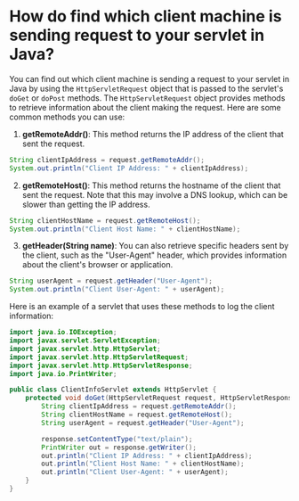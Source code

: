 # How do find which client machine is sending request to your servlet in Java?
You can find out which client machine is sending a request to your servlet in Java by using the `HttpServletRequest` object that is passed to the servlet's `doGet` or `doPost` methods. The `HttpServletRequest` object provides methods to retrieve information about the client making the request. Here are some common methods you can use:

1. **getRemoteAddr()**: This method returns the IP address of the client that sent the request.

```java
String clientIpAddress = request.getRemoteAddr();
System.out.println("Client IP Address: " + clientIpAddress);
```

2. **getRemoteHost()**: This method returns the hostname of the client that sent the request. Note that this may involve a DNS lookup, which can be slower than getting the IP address.

```java
String clientHostName = request.getRemoteHost();
System.out.println("Client Host Name: " + clientHostName);
```

3. **getHeader(String name)**: You can also retrieve specific headers sent by the client, such as the "User-Agent" header, which provides information about the client's browser or application.

```java
String userAgent = request.getHeader("User-Agent");
System.out.println("Client User-Agent: " + userAgent);
```

Here is an example of a servlet that uses these methods to log the client information:

```java
import java.io.IOException;
import javax.servlet.ServletException;
import javax.servlet.http.HttpServlet;
import javax.servlet.http.HttpServletRequest;
import javax.servlet.http.HttpServletResponse;
import java.io.PrintWriter;

public class ClientInfoServlet extends HttpServlet {
    protected void doGet(HttpServletRequest request, HttpServletResponse response) throws ServletException, IOException {
        String clientIpAddress = request.getRemoteAddr();
        String clientHostName = request.getRemoteHost();
        String userAgent = request.getHeader("User-Agent");

        response.setContentType("text/plain");
        PrintWriter out = response.getWriter();
        out.println("Client IP Address: " + clientIpAddress);
        out.println("Client Host Name: " + clientHostName);
        out.println("Client User-Agent: " + userAgent);
    }
}
```
